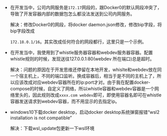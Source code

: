 - 在开发当中，公司内网服务是`172.17`网段的，跟Docker0的默认网段冲突了，导致了开发容器内部的数据包怎么都没法发送到公司内网服务。

  解决：修改Docker0的网段，将docker daemon.json修改，修改bip字段，将bip字段改成

  `172.18.0.1/16`。其实改成任何符合的网段都行，这里只是一个示例。

- 在开发当中，我使用到了whistle服务器容器和webdev服务器容器。配置whistle规则的时候，发现送往127.0.0.1:80(webdev 所在端口)总是超时。

  解决：问题的原因在于开发思维还停留在本地开发，whislte和webdev放在同一个宿主机上，不同的端口监听。换成容器后，相当于是不同的主机上了，所以应该改成对应webdev容器所在的ip:port才对。由于我在配置docker-compose的时候，自定义了网络，所以whistle容器和webdev容器是一个网络里头的，因此规则改成`xxxx.com webdev`即可，即使用容器名即可在whistle容器发送请求到webdev容器，而不用显示的去指定ip。

- windows10下载docker desktop，启动docker desktop系统弹窗报错“wsl2 installation is not compatible”

  解决：下载wsl_update包更新一下wsl环境